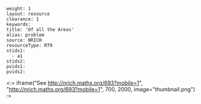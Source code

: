 ````
weight: 1
layout: resource
clearance: 1
keywords:
title: 'Of all the Areas'
alias: problem
source: NRICH
resourceType: RT9
stids1: 
  - a1
stids2:
pvids1:
pvids2:

````

<:= iframe("See http://nrich.maths.org/693?mobile=1", "http://nrich.maths.org/693?mobile=1", 700, 2000, image="thumbnail.png") :>


